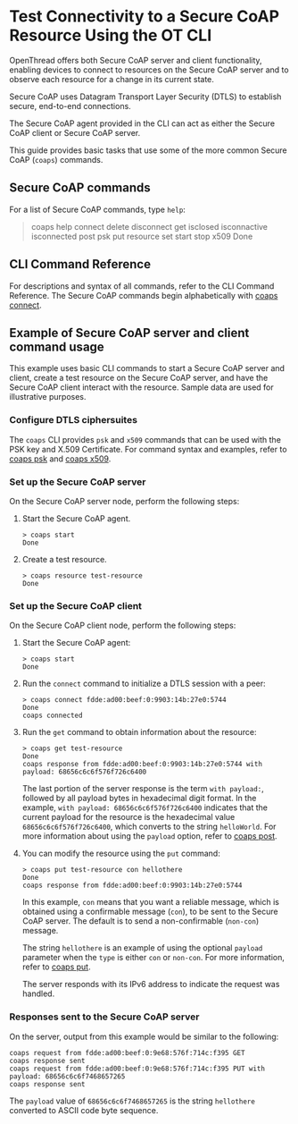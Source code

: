 # Test Connectivity to a Secure CoAP Resource Using the OT CLI

OpenThread offers both Secure CoAP server and client functionality, enabling devices
to connect to resources on the Secure CoAP server and to observe each resource for
a change in its current state.

Secure CoAP uses Datagram Transport Layer Security (DTLS) to establish secure,
end-to-end connections.

The Secure CoAP agent provided in the CLI can act as either the Secure CoAP client or Secure CoAP server.

This guide provides basic tasks that use some of the more common Secure CoAP (`coaps`) commands.

## Secure CoAP commands

For a list of Secure CoAP commands, type `help`:

> coaps help
connect
delete
disconnect
get
isclosed
isconnactive
isconnected
post
psk
put
resource
set
start
stop
x509
Done


## CLI Command Reference

For descriptions and syntax of all commands, refer to the CLI Command Reference.
The Secure CoAP commands begin alphabetically with
[coaps connect](https://openthread.io/reference/cli/commands#coaps_connect).


## Example of Secure CoAP server and client command usage

This example uses basic CLI commands to start a Secure CoAP server and client,
create a test resource on the Secure CoAP server, and have the Secure CoAP client
interact with the resource. Sample data are used for illustrative purposes.


### Configure DTLS ciphersuites

The `coaps` CLI provides `psk` and `x509` commands that can be used with
the PSK key and X.509 Certificate.
For command syntax and examples, refer to
[coaps psk](https://openthread.io/reference/cli/commands#coaps_psk) and
[coaps x509](https://openthread.io/reference/cli/commands#coaps_x509).


### Set up the Secure CoAP server

On the Secure CoAP server node, perform the following steps:

1. Start the Secure CoAP agent.

   ```
   > coaps start
   Done
   ```

1. Create a test resource.

   ```
   > coaps resource test-resource
   Done
   ```

### Set up the Secure CoAP client

On the Secure CoAP client node, perform the following steps:

1. Start the Secure CoAP agent:

   ```
   > coaps start
   Done
   ```

1. Run the `connect` command to initialize a DTLS session with a peer:

   ```
   > coaps connect fdde:ad00:beef:0:9903:14b:27e0:5744
   Done
   coaps connected
   ```

1. Run the `get` command to obtain information about the resource:

   ```
   > coaps get test-resource
   Done
   coaps response from fdde:ad00:beef:0:9903:14b:27e0:5744 with payload: 68656c6c6f576f726c6400
   ```

   The last portion of the server response is the term `with payload:`, followed
   by all payload bytes in hexadecimal digit format. In the example,
   `with payload: 68656c6c6f576f726c6400` indicates that the current payload
   for the resource is the hexadecimal value `68656c6c6f576f726c6400`, which converts to the string
   `helloWorld`. For more information about using the `payload` option, refer to
   [coaps post](https://openthread.io/reference/cli/commands#coaps_post).

1. You can modify the resource using the `put` command:

   ```
   > coaps put test-resource con hellothere
   Done
   coaps response from fdde:ad00:beef:0:9903:14b:27e0:5744
   ```
   In this example, `con` means that you want a reliable message, which is
   obtained using a confirmable message (`con`), to be sent to the Secure CoAP server.
   The default is to send a non-confirmable (`non-con`) message.

   The string `hellothere` is an example of using the optional `payload`
   parameter when the `type` is either `con` or `non-con`.
   For more information, refer to
   [coaps put](https://openthread.io/reference/cli/commands#coaps_put).

   The server responds with its IPv6 address to indicate the request was handled.

### Responses sent to the Secure CoAP server

On the server, output from this example would be similar to the following:

```
coaps request from fdde:ad00:beef:0:9e68:576f:714c:f395 GET
coaps response sent
coaps request from fdde:ad00:beef:0:9e68:576f:714c:f395 PUT with payload: 68656c6c6f7468657265
coaps response sent
```

The `payload` value of `68656c6c6f7468657265` is the string `hellothere` converted
to ASCII code byte sequence.
     
